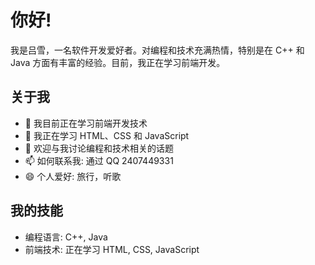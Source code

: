 # 你好!

我是吕雪，一名软件开发爱好者。对编程和技术充满热情，特别是在 C++ 和 Java 方面有丰富的经验。目前，我正在学习前端开发。

## 关于我

- 🔭 我目前正在学习前端开发技术
- 🌱 我正在学习 HTML、CSS 和 JavaScript
- 💬 欢迎与我讨论编程和技术相关的话题
- 📫 如何联系我: 通过 QQ 2407449331
- 😄 个人爱好: 旅行，听歌

## 我的技能

- 编程语言: C++, Java
- 前端技术: 正在学习 HTML, CSS, JavaScript
